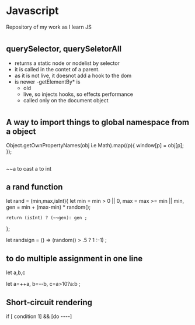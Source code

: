 # Javascript 

Repository of my work as I learn JS

#

## querySelector, querySeletorAll 

- returns a static node or nodelist by selector
- it is called in the contet of a parent.
- as it is not live, it doesnot add a hook to the dom
- is newer
-getElementBy* is 
    - old
    - live, so  injects hooks, so effects performance
    - called only on the document object
#

## A way to import things to global namespace from a object

Object.getOwnPropertyNames(obj i.e Math).map((p){
    window[p] = obj[p];
});

## 

~~a to cast a to int

## a rand function
let rand = (min,max,isInt){
    let min = min > 0 || 0, 
    max = max >= min || min, 
    gen = min + (max-min) * random();

    return (isInt) ? (~~gen): gen ;
};

let randsign = () => (random() > .5 ? 1 :-1) ;


## to do multiple assignment in one line

let a,b,c

let a=++a, b=--b, c=a>10?a:b ;

## Short-circuit rendering

if [ condition 1] && [do ----]

 

